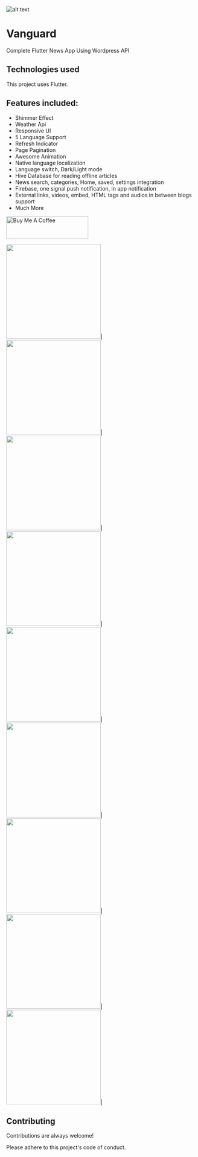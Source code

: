 
![alt text](https://raw.githubusercontent.com/ihraihan/Complete-Flutter-News-App/master/android/app/src/main/res/mipmap-xxxhdpi/ic_launcher.png?raw=true)
# Vanguard

Complete Flutter News App Using Wordpress API

## Technologies used

This project uses Flutter. 
## Features included:
* Shimmer Effect
* Weather Api
* Responsive UI
* 5 Language Support
* Refresh Indicator
* Page Pagination
* Awesome Animation
* Native language localization
* Language switch, Dark/Light mode
* Hive Database for reading offline articles
* News search, categories, Home, saved, settings integration
* Firebase, one signal push notification, in app notification
* External links, videos, embed, HTML tags and audios in between blogs support
* Much More

<a href="https://www.buymeacoffee.com/ihraihan" target="_blank"><img src="https://cdn.buymeacoffee.com/buttons/v2/default-yellow.png" alt="Buy Me A Coffee" style="height: 60px !important;width: 217px !important;" ></a>

<img src="https://github.com/ihraihan/Complete-Flutter-News-App/blob/master/screenshots/1%20(1).jpg" width="250">|&nbsp;
<img src="https://github.com/ihraihan/Complete-Flutter-News-App/blob/master/screenshots/1%20(3).jpg" width="250">|&nbsp;
<img src="https://github.com/ihraihan/Complete-Flutter-News-App/blob/master/screenshots/1%20(7).jpg" width="250">|&nbsp;
<img src="https://github.com/ihraihan/Complete-Flutter-News-App/blob/master/screenshots/1%20(9).jpg" width="250">|&nbsp;
<img src="https://github.com/ihraihan/Complete-Flutter-News-App/blob/master/screenshots/1%20(6).jpg" width="250">|&nbsp;
<img src="https://github.com/ihraihan/Complete-Flutter-News-App/blob/master/screenshots/1%20(10).jpg" width="250">|&nbsp;
<img src="https://github.com/ihraihan/Complete-Flutter-News-App/blob/master/screenshots/1%20(2).jpg" width="250">|&nbsp;
<img src="https://github.com/ihraihan/Complete-Flutter-News-App/blob/master/screenshots/1%20(5).jpg" width="250">|&nbsp;
<img src="https://github.com/ihraihan/Complete-Flutter-News-App/blob/master/screenshots/1%20(11).jpg" width="250">|



## Contributing
Contributions are always welcome!

Please adhere to this project's code of conduct.
